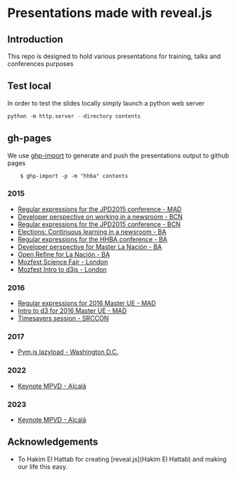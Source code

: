 Presentations made with reveal.js
=================================

## Introduction

This repo is designed to hold various presentations for training, talks and conferences purposes

## Test local

In order to test the slides locally simply launch a python web server

```python
python -m http.server --directory contents
```

## gh-pages

We use [ghp-import](https://github.com/davisp/ghp-import) to generate and push the presentations output to github pages


        $ ghp-import -p -m "hhba" contents


### 2015
* [Regular expressions for the JPD2015 conference - MAD][jpd2015-1]
* [Developer perspective on working in a newsroom - BCN][jpd2015-2]
* [Regular expressions for the JPD2015 conference - BCN][jpd2015-3]
* [Elections: Continuous learning in a newsroom - BA][hhba2015-1]
* [Regular expressions for the HHBA conference - BA][hhba2015-2]
* [Developer perspective for Master La Nación - BA][masterLN2015]
* [Open Refine for La Nación - BA][LNtraining2015_1]
* [Mozfest Science Fair - London][mozfest1]
* [Mozfest Intro to d3js - London][mozfest2]

### 2016
* [Regular expressions for 2016 Master UE - MAD][master2016-1]
* [Intro to d3 for 2016 Master UE - MAD][master2016-2]
* [Timesavers session - SRCCON][srccon2016]

### 2017
* [Pym.js lazyload - Washington D.C.][skillshare-npr-1]

### 2022
* [Keynote MPVD - Alcalá][keynote-mpvd-2022]

### 2023
* [Keynote MPVD - Alcalá][keynote-mpvd-2023]

## Acknowledgements

* To Hakim El Hattab for creating [reveal.js](Hakim El Hattab) and making our life this easy.

[jpd2015-1]: https://www.juanelosua.com/presentations/2015/20150604-jpd2015-regexp/
[jpd2015-2]: https://www.juanelosua.com/presentations/2015/20150605-jpd2015-coloquio/
[jpd2015-3]: https://www.juanelosua.com/presentations/2015/20150606-jpd2015-regexp/
[hhba2015-1]: https://www.juanelosua.com/presentations/2015/20150828-hhba2015-keynote/
[hhba2015-2]: https://www.juanelosua.com/presentations/2015/20150828-hhba2015-regexp/
[masterLN2015]: https://www.juanelosua.com/presentations/2015/20150916-masterLN-perspectiva/
[LNtraining2015_1]: https://www.juanelosua.com/presentations/2015/20150923-lanacion-refine/
[mozfest1]: https://www.juanelosua.com/presentations/2015/20151106-mozfest-sciencefair/
[mozfest2]: https://www.juanelosua.com/presentations/2015/20151107-mozfest-d3/
[master2016-1]: https://www.juanelosua.com/presentations/2016/20160314-masterUE-regexp/
[master2016-2]: https://www.juanelosua.com/presentations/2016/20160315-masterUE-d3/
[srccon2016]: https://www.juanelosua.com/presentations/2016/20160729-srccon-timesavers/
[skillshare-npr-1]: https://www.juanelosua.com/presentations/2017/20170723-pym-lazyload/
[keynote-mpvd-2022]: https://www.juanelosua.com/presentations/2022/20220613-mpvd-keynote/
[keynote-mpvd-2023]: https://www.juanelosua.com/presentations/2023/20230707-mpvd-keynote/

